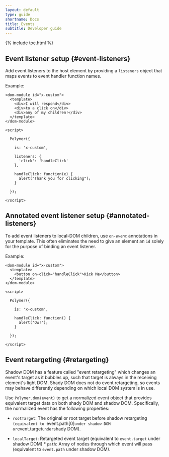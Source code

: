 ```yaml
---
layout: default
type: guide
shortname: Docs
title: Events
subtitle: Developer guide
---
```


{% include toc.html %}

## Event listener setup {#event-listeners}

Add event listeners to the host element by providing a 
`listeners` object that maps events to event handler function names.

Example:

    <dom-module id="x-custom">
      <template>
        <div>I will respond</div>
        <div>to a click on</div>
        <div>any of my children!</div>
      </template>
    </dom-module>

    <script>

      Polymer({

        is: 'x-custom',

        listeners: {
          'click': 'handleClick'
        },

        handleClick: function(e) {
          alert("Thank you for clicking");
        }

      });

    </script>

## Annotated event listener setup {#annotated-listeners}

To add event listeners to local-DOM children, use
<code>on-<var>event</var></code>  annotations in your template. This often
eliminates the need to give an element an `id` solely for  the purpose of
binding an event listener.

Example:

    <dom-module id="x-custom">
      <template>
        <button on-click="handleClick">Kick Me</button>
      </template>
    </dom-module>

    <script>

      Polymer({

        is: 'x-custom',

        handleClick: function() {
          alert('Ow!');
        }

      });

    </script>

## Event retargeting {#retargeting}

Shadow DOM has a feature called "event retargeting" which changes an event's
target as it bubbles up, such that target is always in the receiving element's
light DOM. Shady DOM does not do event retargeting, so events may behave differently
depending on which local DOM system is in use.

Use `Polymer.dom(event)` to get a normalized event object that provides
equivalent target data on both shady DOM and shadow DOM. Specifically, the
normalized event has the following properties:

*   `rootTarget`: The original or root target before shadow retargeting
    `(equivalent to `event.path[0]` under shadow DOM or `event.target` under
    `shady DOM).

*   `localTarget`: Retargeted event target (equivalent to `event.target` under
    shadow DOM)   * `path`: Array of nodes through which event will pass 
    (equivalent to `event.path` under shadow DOM).


